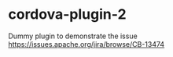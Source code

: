 # cordova-plugin-2

Dummy plugin to demonstrate the issue https://issues.apache.org/jira/browse/CB-13474
